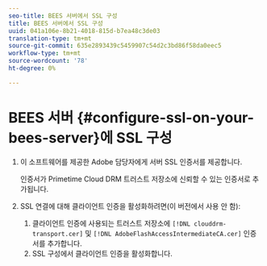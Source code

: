 ```yaml
---
seo-title: BEES 서버에서 SSL 구성
title: BEES 서버에서 SSL 구성
uuid: 041a106e-8b21-4018-815d-b7ea48c3de03
translation-type: tm+mt
source-git-commit: 635e2893439c5459907c54d2c3bd86f58da0eec5
workflow-type: tm+mt
source-wordcount: '78'
ht-degree: 0%

---
```



# BEES 서버 {#configure-ssl-on-your-bees-server}에 SSL 구성

1. 이 소프트웨어를 제공한 Adobe 담당자에게 서버 SSL 인증서를 제공합니다.

   인증서가 Primetime Cloud DRM 트러스트 저장소에 신뢰할 수 있는 인증서로 추가됩니다.
1. SSL 연결에 대해 클라이언트 인증을 활성화하려면(이 버전에서 사용 안 함):
   1. 클라이언트 인증에 사용되는 트러스트 저장소에 `[!DNL clouddrm-transport.cer]` 및 `[!DNL AdobeFlashAccessIntermediateCA.cer]` 인증서를 추가합니다.
   1. SSL 구성에서 클라이언트 인증을 활성화합니다.
